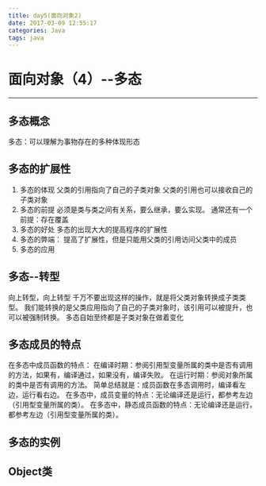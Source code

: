 ```yaml
---
title: day5(面向对象2)
date: 2017-03-09 12:55:17
categories: Java
tags: java
---
```

# 面向对象（4）--多态

----------
## 多态概念
多态：可以理解为事物存在的多种体现形态

## 多态的扩展性
1. 多态的体现
	父类的引用指向了自己的子类对象
	父类的引用也可以接收自己的子类对象
2. 多态的前提
	必须是类与类之间有关系，要么继承，要么实现。
	通常还有一个前提：存在覆盖
3. 多态的好处
	多态的出现大大的提高程序的扩展性
4. 多态的弊端：
	提高了扩展性，但是只能用父类的引用访问父类中的成员
5. 多态的应用

## 多态--转型
向上转型，向上转型
千万不要出现这样的操作，就是将父类对象转换成子类类型。
我们能转换的是父类应用指向了自己的子类对象时，该引用可以被提升，也可以被强制转换。
多态自始至终都是子类对象在做着变化

## 多态成员的特点
在多态中成员函数的特点：
在编译时期：参阅引用型变量所属的类中是否有调用的方法，如果有，编译通过，如果没有，编译失败。
在运行时期：参阅对象所属的类中是否有调用的方法。
简单总结就是：成员函数在多态调用时，编译看左边，运行看右边。
在多态中，成员变量的特点：无论编译还是运行，都参考左边（引用型变量所属的类）。
在多态中，静态成员函数的特点：无论编译还是运行，都参考左边（引用型变量所属的类）。

## 多态的实例

## Object类
